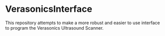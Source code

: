 # VerasonicsInterface
This repository attempts to make a more robust and easier to use interface to program the Verasonics Ultrasound Scanner.
